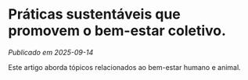 # Práticas sustentáveis que promovem o bem-estar coletivo.

*Publicado em 2025-09-14*

Este artigo aborda tópicos relacionados ao bem-estar humano e animal.
